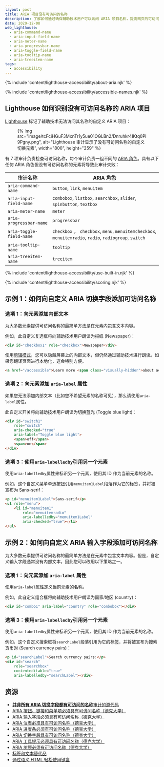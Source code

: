 ```yaml
---
layout: post
title: ARIA 项目没有可访问的名称
description: 了解如何通过确保辅助技术用户可以访问 ARIA 项目名称，提高网页的可访问性。
date: 2020-12-08
web_lighthouse:
  - aria-command-name
  - aria-input-field-name
  - aria-meter-name
  - aria-progressbar-name
  - aria-toggle-field-name
  - aria-tooltip-name
  - aria-treeitem-name
tags:
  - accessibility
---
```


{% include 'content/lighthouse-accessibility/about-aria.njk' %}

{% include 'content/lighthouse-accessibility/accessible-names.njk' %}

## Lighthouse 如何识别没有可访问名称的 ARIA 项目

[Lighthouse](https://developers.google.com/web/tools/lighthouse/) 标记了辅助技术无法访问其名称的自定义 ARIA 项目：

<figure>{% Img src="image/tcFciHGuF3MxnTr1y5ue01OGLBn2/Dnruhkr4IKtq0Pi9Pgny.png", alt="Lighthouse 审计显示了没有可访问名称的自定义切换元素", width="800", height="259" %}</figure>

有 7 项审计负责检查可访问名称，每个审计负责一组不同的 [ARIA 角色](https://www.w3.org/TR/wai-aria-practices-1.1/#aria_ex)。具有以下任何 ARIA 角色但没有可访问名称的元素将导致此审计失败：

审计名称 | ARIA 角色
--- | ---
`aria-command-name` | `button`, `link`, `menuitem`
`aria-input-field-name` | `combobox`, `listbox`, `searchbox`, `slider`, `spinbutton`, `textbox`
`aria-meter-name` | `meter`
`aria-progressbar-name` | `progressbar`
`aria-toggle-field-name` | `checkbox` ， `checkbox`, `menu`, `menuitemcheckbox`, `menuitemradio`, `radio`, `radiogroup`, `switch`
`aria-tooltip-name` | `tooltip`
`aria-treeitem-name` | `treeitem`

{% include 'content/lighthouse-accessibility/use-built-in.njk' %}

{% include 'content/lighthouse-accessibility/scoring.njk' %}

## 示例 1：如何向自定义 ARIA 切换字段添加可访问名称

### 选项 1：向元素添加内部文本

为大多数元素提供可访问名称的最简单方法是在元素内包含文本内容。

例如，此自定义复选框将向辅助技术用户朗读为报纸 (Newspaper)：

```html
<div id="checkbox1" role="checkbox">Newspaper</div>
```

使用[剪辑模式](https://www.a11yproject.com/posts/2013-01-11-how-to-hide-content/)，您可以隐藏屏幕上的内部文本，但仍然通过辅助技术进行朗读。如果您翻译页面进行本地化，这会特别方便。

```html
<a href="/accessible">Learn more <span class="visually-hidden">about accessibility on web.dev</span></a>
```

### 选项 2：向元素添加 `aria-label` 属性

如果您无法添加内部文本（比如您不希望元素的名称可见），那么请使用`aria-label`属性。

此自定义开关将向辅助技术用户朗读为切换蓝光 (Toggle blue light)：

```html
<div id="switch1"
    role="switch"
    aria-checked="true"
    aria-label="Toggle blue light">
    <span>off</span>
    <span>on</span>
</div>
```

### 选项 3：使用`aria-labelledby`引用另一个元素

使用`aria-labelledby`属性来标识另一个元素，使用其 ID 作为当前元素的名称。

例如，这个自定义菜单单选按钮引用`menuitem1Label`段落作为它的标签，并将被宣布为 Sans-serif：

```html
<p id="menuitem1Label">Sans-serif</p>
<ul role="menu">
    <li id="menuitem1"
        role="menuitemradio"
        aria-labelledby="menuitem1Label"
        aria-checked="true"></li>
</ul>
```

## 示例 2：如何向自定义 ARIA 输入字段添加可访问名称

为大多数元素提供可访问名称的最简单方法是在元素中包含文本内容。但是，自定义输入字段通常没有内部文本，因此您可以改用以下策略之一。

### 选项 1：向元素添加 `aria-label` 属性

使用`aria-label`属性定义当前元素的名称。

例如，此自定义组合框将向辅助技术用户朗读为国家/地区 (country)：

```html
<div id="combo1" aria-label="country" role="combobox"></div>
```

### 选项 3：使用`aria-labelledby`引用另一个元素

使用`aria-labelledby`属性来标识另一个元素，使用其 ID 作为当前元素的名称。

例如，这个自定义搜索框将`searchLabel`段落引用为它的标签，并将被宣布为搜索货币对 (Search currency pairs)：

```html
<p id="searchLabel">Search currency pairs:</p>
<div id="search"
    role="searchbox"
    contenteditable="true"
    aria-labelledby="searchLabel"></div>
```

## 资源

- [**并非所有 ARIA 切换字段都有可访问的名称**审计的源代码](https://github.com/GoogleChrome/lighthouse/blob/master/lighthouse-core/audits/accessibility/aria-toggle-field-name.js)
- [ARIA 按钮、链接和菜单项必须具有可访问名称（德克大学）](https://dequeuniversity.com/rules/axe/4.1/aria-command-name)
- [ARIA 输入字段必须具有可访问名称（德克大学）](https://dequeuniversity.com/rules/axe/4.1/aria-input-field-name)
- [ARIA 仪表必须具有可访问名称（德克大学）](https://dequeuniversity.com/rules/axe/4.1/aria-meter-name)
- [ARIA 进度条必须有可访问名称（德克大学）](https://dequeuniversity.com/rules/axe/4.1/aria-progressbar-name)
- [ARIA 切换字段具有可访问名称（德克大学）](https://dequeuniversity.com/rules/axe/4.1/aria-toggle-field-label)
- [ARIA 工具提示必须具有可访问名称（德克大学）](https://dequeuniversity.com/rules/axe/4.1/aria-tooltip-name)
- [ARIA 树项必须有可访问名称（德克大学）](https://dequeuniversity.com/rules/axe/4.1/aria-treeitem-name)
- [标签和文本替代品](/labels-and-text-alternatives)
- [通过语义 HTML 轻松使用键盘](/use-semantic-html)
